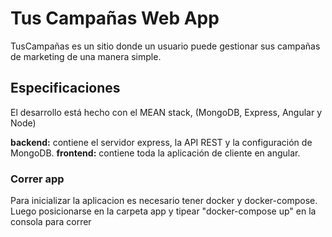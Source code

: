 # Tus Campañas Web App

TusCampañas es un sitio donde un usuario puede gestionar sus campañas de marketing de una manera simple.

## Especificaciones
El desarrollo está hecho con el MEAN stack, (MongoDB, Express, Angular y Node)

**backend:** contiene el servidor express, la API REST y la configuración de MongoDB.
**frontend:** contiene toda la aplicación de cliente en angular.

### Correr app
Para inicializar la aplicacion es necesario tener docker y docker-compose. 
Luego posicionarse en la carpeta app y tipear "docker-compose up" en la consola para correr